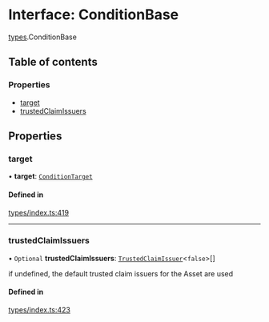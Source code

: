 # Interface: ConditionBase

[types](../wiki/types).ConditionBase

## Table of contents

### Properties

- [target](../wiki/types.ConditionBase#target)
- [trustedClaimIssuers](../wiki/types.ConditionBase#trustedclaimissuers)

## Properties

### target

• **target**: [`ConditionTarget`](../wiki/types.ConditionTarget)

#### Defined in

[types/index.ts:419](https://github.com/PolymeshAssociation/polymesh-sdk/blob/3d14e829/src/types/index.ts#L419)

___

### trustedClaimIssuers

• `Optional` **trustedClaimIssuers**: [`TrustedClaimIssuer`](../wiki/types.TrustedClaimIssuer)<``false``\>[]

if undefined, the default trusted claim issuers for the Asset are used

#### Defined in

[types/index.ts:423](https://github.com/PolymeshAssociation/polymesh-sdk/blob/3d14e829/src/types/index.ts#L423)
